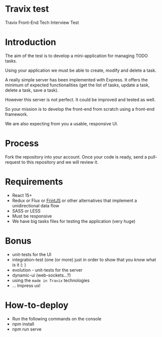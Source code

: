 # Travix test

Travix Front-End Tech Interview Test 

# Introduction

The aim of the test is to develop a mini-application for managing TODO tasks.

Using your application we must be able to create, modify and delete a task.

A really simple server has been implemented with Express. It offers the minimum of expected functionalities (get the list of tasks, update a task, delete a task, save a task).

However this server is not perfect. It could be improved and tested as well.

So your mission is to develop the front-end from scratch using a front-end framework.

We are also expecting from you a usable, responsive UI.

# Process

Fork the repository into your account. Once your code is ready, send a pull-request to this repository and we will review it.

# Requirements

* React 15+
* Redux or Flux or [FrintJS](https://frint.js.org) or other alternatives that implement a unidirectional data flow
* SASS or LESS
* Must be responsive
* We have big tasks files for testing the application (very huge)

# Bonus

* unit-tests for the UI 
* integration-test (one (or more) just in order to show that you know what is it (: )
* evolution - unit-tests for the server
* dynamic-ui (web-sockets...?)
* using the `made in Travix` technologies
* ... Impress us!

# How-to-deploy

* Run the following commands on the console
* npm install
* npm run serve